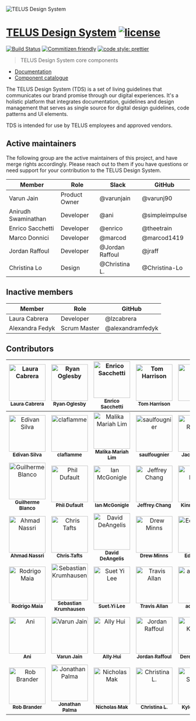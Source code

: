 ![TELUS Design System](https://cdn.rawgit.com/telusdigital/tds-core/1627991c/guide/Logo.svg)

# [TELUS Design System](https://tds.telus.com) [![license](https://img.shields.io/github/license/telusdigital/tds.svg)](https://github.com/telusdigital/tds-core/blob/master/LICENSE.md)

[![Build Status][circle-image]][circle-url]
[![Commitizen friendly](https://img.shields.io/badge/commitizen-friendly-brightgreen.svg)](http://commitizen.github.io/cz-cli/)
[![code style: prettier](https://img.shields.io/badge/code_style-prettier-ff69b4.svg?style=flat)](https://github.com/prettier/prettier)

> TELUS Design System core components

- [Documentation](https://tds.telus.com)
- [Component catalogue](https://tds.telus.com/components/index.html)

The TELUS Design System (TDS) is a set of living guidelines that communicates our brand promise through our digital experiences.
It's a holistic platform that integrates documentation, guidelines and design management that serves as single source for
digital design guidelines, code patterns and UI elements.

TDS is intended for use by TELUS employees and approved vendors.

## Active maintainers

The following group are the active maintainers of this project, and have merge rights accordingly. Please reach out to them if you have questions or need support for your contribution to the TELUS Design System.

| Member              | Role          | Slack           | GitHub         |
| ------------------- | ------------- | --------------- | -------------- |
| Varun Jain          | Product Owner | @varunjain      | @varunj90      |
| Anirudh Swaminathan | Developer     | @ani            | @simpleimpulse |
| Enrico Sacchetti    | Developer     | @enrico         | @theetrain     |
| Marco Donnici       | Developer     | @marcod         | @marcod1419    |
| Jordan Raffoul      | Developer     | @Jordan Raffoul | @jraff         |
| Christina Lo        | Design        | @Christina L.   | @Christina-Lo  |

## Inactive members

| Member          | Role         | GitHub           |
| --------------- | ------------ | ---------------- |
| Laura Cabrera   | Developer    | @lzcabrera       |
| Alexandra Fedyk | Scrum Master | @alexandramfedyk |

## Contributors

<!-- ALL-CONTRIBUTORS-LIST:START - Do not remove or modify this section -->
<!-- prettier-ignore -->
| [<img src="https://avatars3.githubusercontent.com/u/677496?v=4" width="100px;" alt="Laura Cabrera"/><br /><sub><b>Laura Cabrera</b></sub>](https://github.com/lzcabrera)<br />[](#tds-lzcabrera "") | [<img src="https://avatars0.githubusercontent.com/u/1375942?v=4" width="100px;" alt="Ryan Oglesby"/><br /><sub><b>Ryan Oglesby</b></sub>](http://ryanogles.by)<br />[](#tds-ryanoglesby08 "") | [<img src="https://avatars0.githubusercontent.com/u/12798751?v=4" width="100px;" alt="Enrico Sacchetti"/><br /><sub><b>Enrico Sacchetti</b></sub>](http://theetrain.ca)<br />[](#tds-theetrain "") | [<img src="https://avatars0.githubusercontent.com/u/613921?v=4" width="100px;" alt="Tom Harrison"/><br /><sub><b>Tom Harrison</b></sub>](http://www.thetomharrison.com/)<br />[](#tds-tomharrison "") | [<img src="https://avatars1.githubusercontent.com/u/17018330?v=4" width="100px;" alt="Lucy"/><br /><sub><b>Lucy</b></sub>](http://www.telus.com)<br />[](#tds-lucylist "") | [<img src="https://avatars0.githubusercontent.com/u/10531523?v=4" width="100px;" alt="Marco Donnici"/><br /><sub><b>Marco Donnici</b></sub>](https://github.com/marcod1419)<br />[](#tds-marcod1419 "") | [<img src="https://avatars3.githubusercontent.com/u/3753196?v=4" width="100px;" alt="Bo Xing"/><br /><sub><b>Bo Xing</b></sub>](http://www.lavamelon.com)<br />[](#tds-xingbo828 "") |
| :---: | :---: | :---: | :---: | :---: | :---: | :---: |
| [<img src="https://avatars2.githubusercontent.com/u/17863803?v=4" width="100px;" alt="Edivan Silva"/><br /><sub><b>Edivan Silva</b></sub>](https://github.com/codedavinci)<br />[](#tds-codedavinci "") | [<img src="https://avatars1.githubusercontent.com/u/5008307?v=4" width="100px;" alt="claflamme"/><br /><sub><b>claflamme</b></sub>](https://github.com/claflamme)<br />[](#tds-claflamme "") | [<img src="https://avatars1.githubusercontent.com/u/27707082?v=4" width="100px;" alt="Malika Mariah Lim"/><br /><sub><b>Malika Mariah Lim</b></sub>](https://github.com/malikalim1)<br />[](#tds-malikalim1 "") | [<img src="https://avatars2.githubusercontent.com/u/22059850?v=4" width="100px;" alt="saulfougnier"/><br /><sub><b>saulfougnier</b></sub>](https://github.com/saulfougnier)<br />[](#tds-saulfougnier "") | [<img src="https://avatars1.githubusercontent.com/u/9420407?v=4" width="100px;" alt="Jack Reeves"/><br /><sub><b>Jack Reeves</b></sub>](https://github.com/jackreeves)<br />[](#tds-jackreeves "") | [<img src="https://avatars3.githubusercontent.com/u/4711480?v=4" width="100px;" alt="James Atherton Kent"/><br /><sub><b>James Atherton Kent</b></sub>](https://github.com/jakent)<br />[](#tds-jakent "") | [<img src="https://avatars2.githubusercontent.com/u/4040680?v=4" width="100px;" alt="Dan Park"/><br /><sub><b>Dan Park</b></sub>](https://github.com/ParkDan)<br />[](#tds-ParkDan "") |
| [<img src="https://avatars1.githubusercontent.com/u/208883?v=4" width="100px;" alt="Guilherme Blanco"/><br /><sub><b>Guilherme Blanco</b></sub>](http://www.doctrine-project.org)<br />[](#tds-guilhermeblanco "") | [<img src="https://avatars3.githubusercontent.com/u/145619?v=4" width="100px;" alt="Phil Dufault"/><br /><sub><b>Phil Dufault</b></sub>](https://github.com/pdufault)<br />[](#tds-pdufault "") | [<img src="https://avatars3.githubusercontent.com/u/21041962?v=4" width="100px;" alt="Ian McGonigle"/><br /><sub><b>Ian McGonigle</b></sub>](https://github.com/ianMcHuge)<br />[](#tds-ianMcHuge "") | [<img src="https://avatars0.githubusercontent.com/u/17952850?v=4" width="100px;" alt="Jeffrey Chang"/><br /><sub><b>Jeffrey Chang</b></sub>](https://github.com/Jebbie87)<br />[](#tds-Jebbie87 "") | [<img src="https://avatars1.githubusercontent.com/u/5900772?v=4" width="100px;" alt="Kinnan Kwok"/><br /><sub><b>Kinnan Kwok</b></sub>](https://github.com/kkwoker)<br />[](#tds-kkwoker "") | [<img src="https://avatars1.githubusercontent.com/u/3606708?v=4" width="100px;" alt="jack"/><br /><sub><b>jack</b></sub>](http://jackmakesthings.com)<br />[](#tds-jackmakesthings "") | [<img src="https://avatars0.githubusercontent.com/u/22376665?v=4" width="100px;" alt="nealmcgann"/><br /><sub><b>nealmcgann</b></sub>](https://github.com/nealmcgann)<br />[](#tds-nealmcgann "") |
| [<img src="https://avatars2.githubusercontent.com/u/183195?v=4" width="100px;" alt="Ahmad Nassri"/><br /><sub><b>Ahmad Nassri</b></sub>](https://www.ahmadnassri.com)<br />[](#tds-ahmadnassri "") | [<img src="https://avatars0.githubusercontent.com/u/782892?v=4" width="100px;" alt="Chris Tafts"/><br /><sub><b>Chris Tafts</b></sub>](https://github.com/ctafts)<br />[](#tds-ctafts "") | [<img src="https://avatars2.githubusercontent.com/u/2502296?v=4" width="100px;" alt="David DeAngelis"/><br /><sub><b>David DeAngelis</b></sub>](https://github.com/DJDA)<br />[](#tds-DJDA "") | [<img src="https://avatars0.githubusercontent.com/u/448452?v=4" width="100px;" alt="Drew Minns"/><br /><sub><b>Drew Minns</b></sub>](http://www.drewminns.com)<br />[](#tds-drewminns "") | [<img src="https://avatars2.githubusercontent.com/u/5311720?v=4" width="100px;" alt="Ed Thome"/><br /><sub><b>Ed Thome</b></sub>](https://github.com/ethome)<br />[](#tds-ethome "") | [<img src="https://avatars3.githubusercontent.com/u/5891333?v=4" width="100px;" alt="mattseburn"/><br /><sub><b>mattseburn</b></sub>](https://github.com/mattseburn)<br />[](#tds-mattseburn "") | [<img src="https://avatars0.githubusercontent.com/u/1269616?v=4" width="100px;" alt="Reza Sadr"/><br /><sub><b>Reza Sadr</b></sub>](https://linkedin.com/in/wintorez)<br />[](#tds-wintorez "") |
| [<img src="https://avatars0.githubusercontent.com/u/2081077?v=4" width="100px;" alt="Rodrigo Maia"/><br /><sub><b>Rodrigo Maia</b></sub>](http://rodrigomaia.me)<br />[](#tds-rodrigomaia17 "") | [<img src="https://avatars3.githubusercontent.com/u/2011006?v=4" width="100px;" alt="Sebastian Krumhausen"/><br /><sub><b>Sebastian Krumhausen</b></sub>](http://krumhausen.com)<br />[](#tds-mrkrumhausen "") | [<img src="https://avatars0.githubusercontent.com/u/2330366?v=4" width="100px;" alt="Suet Yi Lee"/><br /><sub><b>Suet Yi Lee</b></sub>](https://github.com/sy-lee)<br />[](#tds-sy-lee "") | [<img src="https://avatars2.githubusercontent.com/u/1456613?v=4" width="100px;" alt="Travis Allan"/><br /><sub><b>Travis Allan</b></sub>](https://github.com/travis-eh)<br />[](#tds-travis-eh "") | [<img src="https://avatars3.githubusercontent.com/u/32460479?v=4" width="100px;" alt="aquirkles"/><br /><sub><b>aquirkles</b></sub>](https://github.com/aquirkles)<br />[](#tds-aquirkles "") | [<img src="https://avatars1.githubusercontent.com/u/18177753?v=4" width="100px;" alt="gfroome"/><br /><sub><b>gfroome</b></sub>](https://github.com/gfroome)<br />[](#tds-gfroome "") | [<img src="https://avatars3.githubusercontent.com/u/224624?v=4" width="100px;" alt="Josh Arndt"/><br /><sub><b>Josh Arndt</b></sub>](https://github.com/githubjosh)<br />[](#tds-githubjosh "") |
| [<img src="https://avatars2.githubusercontent.com/u/2739819?v=4" width="100px;" alt="Ani"/><br /><sub><b>Ani</b></sub>](https://github.com/simpleimpulse)<br />[](#tds-simpleimpulse "") | [<img src="https://avatars1.githubusercontent.com/u/3495961?v=4" width="100px;" alt="Varun Jain"/><br /><sub><b>Varun Jain</b></sub>](https://github.com/varunj90)<br />[](#tds-varunj90 "") | [<img src="https://avatars2.githubusercontent.com/u/4450690?v=4" width="100px;" alt="Ally Hui"/><br /><sub><b>Ally Hui</b></sub>](https://github.com/ah-arch)<br />[](#tds-ah-arch "") | [<img src="https://avatars0.githubusercontent.com/u/1036187?v=4" width="100px;" alt="Jordan Raffoul"/><br /><sub><b>Jordan Raffoul</b></sub>](http://jordanraffoul.com)<br />[](#tds-jraff "") | [<img src="https://avatars2.githubusercontent.com/u/25651179?v=4" width="100px;" alt="Derek Kramer"/><br /><sub><b>Derek Kramer</b></sub>](http://derekkramer.co)<br />[](#tds-derekkramer "") | [<img src="https://avatars2.githubusercontent.com/u/11504992?v=4" width="100px;" alt="Bradley Rastrullo"/><br /><sub><b>Bradley Rastrullo</b></sub>](https://github.com/brastrullo)<br />[](#tds-brastrullo "") | [<img src="https://avatars0.githubusercontent.com/u/931411?v=4" width="100px;" alt="Andrew Lam"/><br /><sub><b>Andrew Lam</b></sub>](https://github.com/Andrew-K-Lam)<br />[](#tds-Andrew-K-Lam "") |
| [<img src="https://avatars2.githubusercontent.com/u/968192?v=4" width="100px;" alt="Rob Brander"/><br /><sub><b>Rob Brander</b></sub>](http://rbrander.ca)<br />[](#tds-rbrander "") | [<img src="https://avatars3.githubusercontent.com/u/12414771?v=4" width="100px;" alt="Jonathan Palma"/><br /><sub><b>Jonathan Palma</b></sub>](https://github.com/jonathanpalma)<br />[](#tds-jonathanpalma "") | [<img src="https://avatars2.githubusercontent.com/u/22725151?v=4" width="100px;" alt="Nicholas Mak"/><br /><sub><b>Nicholas Mak</b></sub>](https://github.com/nicmak)<br />[](#tds-nicmak "") | [<img src="https://avatars3.githubusercontent.com/u/42220619?v=4" width="100px;" alt="Christina L."/><br /><sub><b>Christina L.</b></sub>](https://github.com/Christina-Lo)<br />[](#tds-Christina-Lo "") | [<img src="https://avatars0.githubusercontent.com/u/14052?v=4" width="100px;" alt="Kyle Spaans"/><br /><sub><b>Kyle Spaans</b></sub>](http://spaans.ca)<br />[](#tds-kspaans "") |
<!-- ALL-CONTRIBUTORS-LIST:END -->

[circle-url]: https://circleci.com/gh/telus/tds-core
[circle-image]: https://img.shields.io/circleci/project/github/telus/tds-core/master.svg?style=for-the-badge&logo=circleci
[npm-url]: https://www.npmjs.com/package/@telus/tds-core
[npm-image]: https://img.shields.io/npm/v/@telus/tds-core.svg?style=for-the-badge&logo=npm
